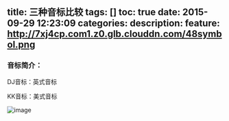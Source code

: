 title: 三种音标比较
tags: []
toc: true
date: 2015-09-29 12:23:09
categories:
description:
feature: http://7xj4cp.com1.z0.glb.clouddn.com/48symbol.png
---
### 音标简介：

DJ音标：英式音标

KK音标：美式音标

<!-- more -->

![image](http://7xj4cp.com1.z0.glb.clouddn.com/compare.jpg)